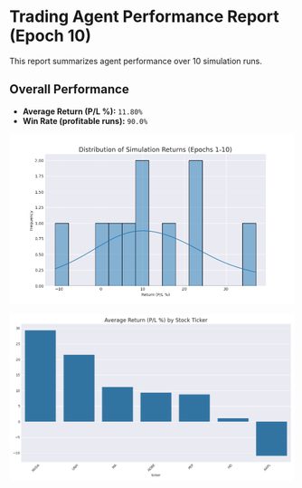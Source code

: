 # Trading Agent Performance Report (Epoch 10)

This report summarizes agent performance over 10 simulation runs.

## Overall Performance
- **Average Return (P/L %):** `11.80%`
- **Win Rate (profitable runs):** `90.0%`

![Returns Distribution](epoch_10_returns_distribution.png)

![Performance by Ticker](epoch_10_performance_by_ticker.png)

